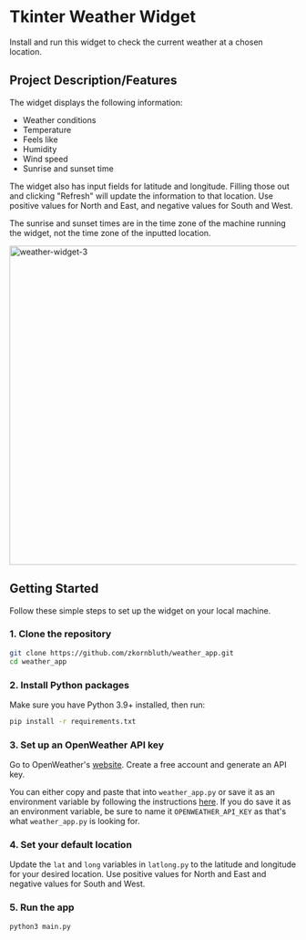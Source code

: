 <!-- Author: Zachary Kornbluth -->
<!-- GitHub: github.com/zkornbluth -->

# Tkinter Weather Widget
Install and run this widget to check the current weather at a chosen location.

## Project Description/Features
The widget displays the following information:
* Weather conditions
* Temperature
* Feels like
* Humidity
* Wind speed
* Sunrise and sunset time

The widget also has input fields for latitude and longitude. Filling those out and clicking "Refresh" will update the information to that location. Use positive values for North and East, and negative values for South and West.

The sunrise and sunset times are in the time zone of the machine running the widget, not the time zone of the inputted location.

<img width="512" height="560" alt="weather-widget-3" src="https://github.com/user-attachments/assets/b216fd27-d206-4fad-9161-32b5b3f169cf" />

<!-- <img width="512" height="490" alt="weather-widget-2" src="https://github.com/user-attachments/assets/2ec13ea0-c831-4a79-91ec-3d472e8c2381" /> -->

## Getting Started

Follow these simple steps to set up the widget on your local machine.

### 1. Clone the repository

```bash
git clone https://github.com/zkornbluth/weather_app.git
cd weather_app
```

### 2. Install Python packages
Make sure you have Python 3.9+ installed, then run:

```bash
pip install -r requirements.txt
```

### 3. Set up an OpenWeather API key
Go to OpenWeather's [website](https://openweathermap.org/). Create a free account and generate an API key. 

You can either copy and paste that into `weather_app.py` or save it as an environment variable by following the instructions [here](https://www.alibabacloud.com/help/en/model-studio/configure-api-key-through-environment-variables). If you do save it as an environment variable, be sure to name it `OPENWEATHER_API_KEY` as that's what `weather_app.py` is looking for.

### 4. Set your default location

Update the `lat` and `long` variables in `latlong.py` to the latitude and longitude for your desired location. Use positive values for North and East and negative values for South and West.

### 5. Run the app

```bash
python3 main.py
```
